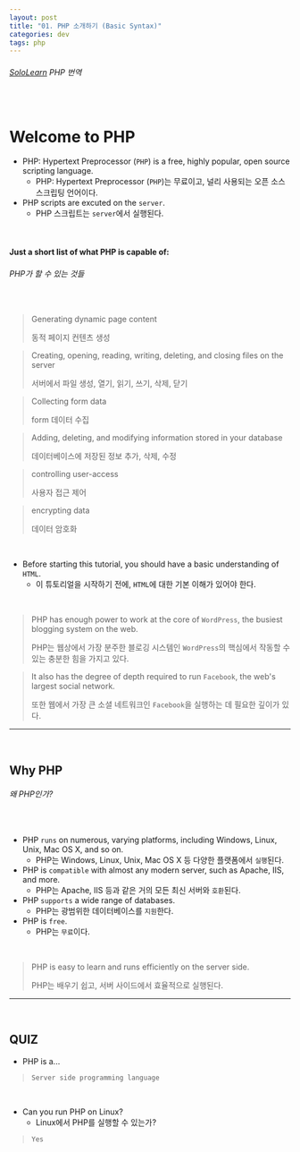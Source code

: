 ```yaml
---
layout: post
title: "01. PHP 소개하기 (Basic Syntax)"
categories: dev
tags: php
---
```


###### [SoloLearn](https://www.sololearn.com/) PHP 번역

<br>

# Welcome to PHP

- PHP: Hypertext Preprocessor (`PHP`) is a free, highly popular, open source scripting language.
  - PHP: Hypertext Preprocessor (`PHP`)는 무료이고, 널리 사용되는 오픈 소스 스크립팅 언어이다.
- PHP scripts are excuted on the `server`.
  - PHP 스크립트는 `server`에서 실행된다.

<br>

#### Just a short list of what PHP is capable of:

###### PHP가 할 수 있는 것들

<br>

> Generating dynamic page content
>
> 동적 페이지 컨텐츠 생성

> Creating, opening, reading, writing, deleting, and closing files on the server
>
> 서버에서 파일 생성, 열기, 읽기, 쓰기, 삭제, 닫기

> Collecting form data
>
> form 데이터 수집

> Adding, deleting, and modifying information stored in your database
>
> 데이터베이스에 저장된 정보 추가, 삭제, 수정

> controlling user-access
>
> 사용자 접근 제어

> encrypting data
>
> 데이터 암호화

<br>

- Before starting this tutorial, you should have a basic understanding of `HTML`.
  - 이 튜토리얼을 시작하기 전에, `HTML`에 대한 기본 이해가 있어야 한다.

<br>

> PHP has enough power to work at the core of `WordPress`, the busiest blogging system on the web.
>
> PHP는 웹상에서 가장 분주한 블로깅 시스템인 `WordPress`의 핵심에서 작동할 수 있는 충분한 힘을 가지고 있다.

> It also has the degree of depth required to run `Facebook`, the web's largest social network.
>
> 또한 웹에서 가장 큰 소셜 네트워크인 `Facebook`을 실행하는 데 필요한 깊이가 있다.

------

<br>

## Why PHP

###### 왜 PHP인가?

<br>

- PHP `runs` on numerous, varying platforms, including Windows, Linux, Unix, Mac OS X, and so on.
  - PHP는 Windows, Linux, Unix, Mac OS X 등 다양한 플랫폼에서 `실행`된다.
- PHP is `compatible` with almost any modern server, such as Apache, IIS, and more.
  - PHP는 Apache, IIS 등과 같은 거의 모든 최신 서버와 `호환`된다.
- PHP `supports` a wide range of databases.
  - PHP는 광범위한 데이터베이스를 `지원`한다.
- PHP is `free`.
  - PHP는 `무료`이다.

<br>

> PHP is easy to learn and runs efficiently on the server side.
>
> PHP는 배우기 쉽고, 서버 사이드에서 효율적으로 실행된다.

------

<br>

## QUIZ

- PHP is a...

> `Server side programming language`

<br>

- Can you run PHP on Linux?
  - Linux에서 PHP를 실행할 수 있는가?

> `Yes`

<br>

